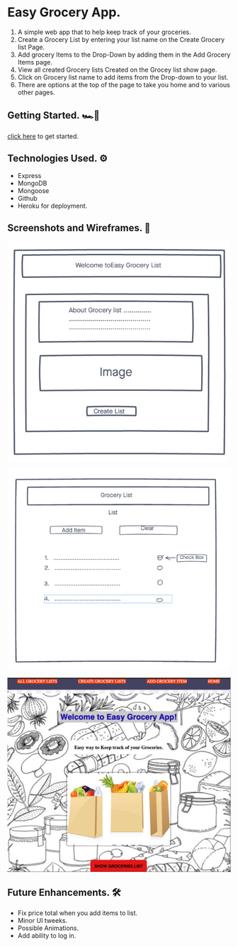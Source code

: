 # Easy Grocery App.

1. A simple web app that to help keep track of your groceries.
2. Create a Grocery List by entering your list name on the Create Grocery list Page.
3. Add grocery Items to the Drop-Down by adding them in the Add Grocery Items page.
4. View all created Grocery lists Created on the Grocey list show page.
5. Click on Grocery list name to add items from the Drop-down to your list.
7. There are options at the top of the page to take you home and to various other pages.

##  Getting Started. 🏎💨 

[click here](https://groceries-app-bawa.herokuapp.com/) to get started. 

##  Technologies Used. ⚙️
- Express
- MongoDB
- Mongoose
- Github
- Heroku for deployment.

##  Screenshots and Wireframes. 📸

![Wireframe 1](./public/stylesheets/wireframe1.png)

![Wireframe Mobile](./public/stylesheets/wireframe2.png)

![App Screenshot](./public/stylesheets/imgs.png)

##  Future Enhancements. 🛠

- Fix price total when you add items to list.
- Minor UI tweeks.
- Possible Animations.
- Add ability to log in.
